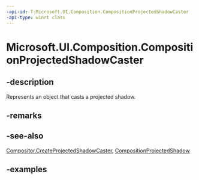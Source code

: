 ```yaml
---
-api-id: T:Microsoft.UI.Composition.CompositionProjectedShadowCaster
-api-type: winrt class
---
```


<!-- Class syntax.
public class CompositionProjectedShadowCaster : CompositionObject, CompositionObject
-->

# Microsoft.UI.Composition.CompositionProjectedShadowCaster

## -description

Represents an object that casts a projected shadow.

## -remarks

## -see-also

[Compositor.CreateProjectedShadowCaster](compositor_createprojectedshadowcaster_1476594229.md), [CompositionProjectedShadow](compositionprojectedshadow.md)

## -examples

